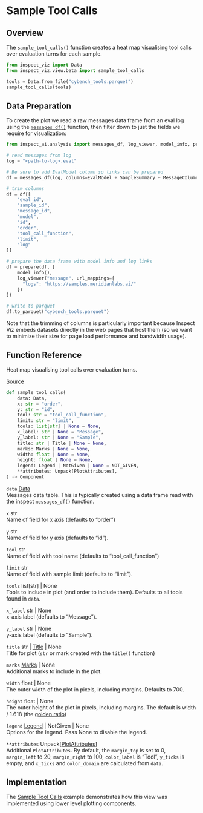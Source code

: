 # Sample Tool Calls


## Overview

The `sample_tool_calls()` function creates a heat map visualising tool
calls over evaluation turns for each sample.

``` python
from inspect_viz import Data
from inspect_viz.view.beta import sample_tool_calls

tools = Data.from_file("cybench_tools.parquet")
sample_tool_calls(tools)
```

## Data Preparation

To create the plot we read a raw messages data frame from an eval log
using the
[`messages_df()`](https://inspect.aisi.org.uk/reference/inspect_ai.analysis.html#messages_df)
function, then filter down to just the fields we require for
visualization:

``` python
from inspect_ai.analysis import messages_df, log_viewer, model_info, prepare, EvalModel, MessageColumns, SampleSummary

# read messages from log
log = "<path-to-log>.eval"

# Be sure to add EvalModel column so links can be prepared
df = messages_df(log, columns=EvalModel + SampleSummary + MessageColumns)

# trim columns
df = df[[
    "eval_id",
    "sample_id",
    "message_id",
    "model",
    "id",
    "order",
    "tool_call_function",
    "limit",
    "log"
]]

# prepare the data frame with model info and log links
df = prepare(df, [
    model_info(),
    log_viewer("message", url_mappings={
      "logs": "https://samples.meridianlabs.ai/"  
    })
])

# write to parquet
df.to_parquet("cybench_tools.parquet")
```

Note that the trimming of columns is particularly important because
Inspect Viz embeds datasets directly in the web pages that host them (so
we want to minimize their size for page load performance and bandwidth
usage).

## Function Reference

Heat map visualising tool calls over evaluation turns.

[Source](https://github.com/meridianlabs-ai/inspect_viz/blob/5cf5a16581af368184b964d7563a28208d0aaf3d/src/inspect_viz/view/beta/_sample_tool_calls.py#L18)

``` python
def sample_tool_calls(
    data: Data,
    x: str = "order",
    y: str = "id",
    tool: str = "tool_call_function",
    limit: str = "limit",
    tools: list[str] | None = None,
    x_label: str | None = "Message",
    y_label: str | None = "Sample",
    title: str | Title | None = None,
    marks: Marks | None = None,
    width: float | None = None,
    height: float | None = None,
    legend: Legend | NotGiven | None = NOT_GIVEN,
    **attributes: Unpack[PlotAttributes],
) -> Component
```

`data` [Data](reference/inspect_viz.qmd#data)  
Messages data table. This is typically created using a data frame read
with the inspect `messages_df()` function.

`x` str  
Name of field for x axis (defaults to “order”)

`y` str  
Name of field for y axis (defaults to “id”).

`tool` str  
Name of field with tool name (defaults to “tool_call_function”)

`limit` str  
Name of field with sample limit (defaults to “limit”).

`tools` list\[str\] \| None  
Tools to include in plot (and order to include them). Defaults to all
tools found in `data`.

`x_label` str \| None  
x-axis label (defaults to “Message”).

`y_label` str \| None  
y-axis label (defaults to “Sample”).

`title` str \| [Title](reference/inspect_viz.mark.qmd#title) \| None  
Title for plot (`str` or mark created with the `title()` function)

`marks` [Marks](reference/inspect_viz.mark.qmd#marks) \| None  
Additional marks to include in the plot.

`width` float \| None  
The outer width of the plot in pixels, including margins. Defaults to
700.

`height` float \| None  
The outer height of the plot in pixels, including margins. The default
is width / 1.618 (the [golden
ratio](https://en.wikipedia.org/wiki/Golden_ratio))

`legend` [Legend](reference/inspect_viz.plot.qmd#legend) \| NotGiven \| None  
Options for the legend. Pass None to disable the legend.

`**attributes` Unpack\[[PlotAttributes](reference/inspect_viz.plot.qmd#plotattributes)\]  
Additional `PlotAttributes`. By default, the `margin_top` is set to 0,
`margin_left` to 20, `margin_right` to 100, `color_label` is “Tool”,
`y_ticks` is empty, and `x_ticks` and `color_domain` are calculated from
`data`.

## Implementation

The [Sample Tool Calls](examples/inspect/sample-tool-calls/index.qmd)
example demonstrates how this view was implemented using lower level
plotting components.
